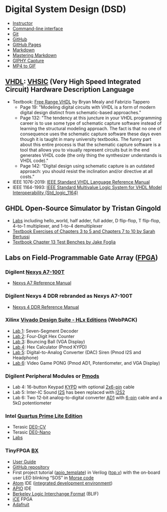 # Digital System Design (DSD)

* [Instructor](https://web.stevens.edu/facultyprofile/?id=2081)
* [Command-line interface](https://en.wikipedia.org/wiki/Command-line_interface)
* [Git](https://en.wikipedia.org/wiki/Git)
* [GitHub](https://en.wikipedia.org/wiki/GitHub)
* [GitHub Pages](https://pages.github.com/)
* [Markdown](https://en.wikipedia.org/wiki/Markdown)
* [Mastering Markdown](https://guides.github.com/features/mastering-markdown/)
* [GIPHY Capture](https://giphy.com/apps/giphycapture)
* [MP4 to GIF](https://www.onlineconverter.com/mp4-to-gif)

## [VHDL](https://en.wikipedia.org/wiki/VHDL): [VHSIC](https://en.wikipedia.org/wiki/VHSIC) (Very High Speed Integrated Circuit) Hardware Description Language

* Textbook: [Free Range VHDL](http://freerangefactory.org/pdf/df344hdh4h8kjfh3500ft2/free_range_vhdl.pdf) 
by Bryan Mealy and Fabrizio Tappero
  * Page 19: "Modeling digital circuits with VHDL is a form of modern digital design distinct from schematic-based approaches."
  * Page 132: "The tendency at this juncture in your VHDL programming career is to use some type of schematic capture software instead of learning the structural modeling approach. The fact is that no one of consequence uses the schematic capture software these days even though it is taught in many university textbooks. The funny part about this entire process is that the schematic capture software is a tool that allows you to visually represent circuits but in the end generates VHDL code (the only thing the synthesizer understands is VHDL code)."
  * Page 142: “Digital design using schematic capture is an outdated approach: you should resist the inclination and/or directive at all costs.”
* IEEE 1076-2019: [IEEE Standard VHDL Language Reference Manual](https://standards.ieee.org/standard/1076-2019.html)
* IEEE 1164-1993: [IEEE Standard Multivalue Logic System for VHDL Model Interoperability (Std_logic_1164)](https://standards.ieee.org/standard/1164-1993.html)

## GHDL Open-Source Simulator by Tristan Gingold

* [Labs](https://github.com/kevinwlu/dsd/tree/master/ghdl) including hello_world, half adder, full adder, D flip-flop, T flip-flop,
4-to-1 multiplexer, and 1-to-4 demultiplexer
* [Textbook Exercises of Chapters 3 to 5 and Chapters 7 to 10 by Sarah Bertussi](https://github.com/sbertussi/CPE-487/tree/master/textbook)
* [Textbook Chapter 13 Test Benches by Jake Foglia](https://github.com/jakefoglia/foglia-DSD/tree/master/GHDL%20Test%20Directory/ch13)

## Labs on Field-Programmable Gate Array ([FPGA](https://en.wikipedia.org/wiki/Field-programmable_gate_array))

### Digilent [Nexys A7-100T](https://store.digilentinc.com/nexys-a7-fpga-trainer-board-recommended-for-ece-curriculum) 

* [Nexys A7 Reference Manual](https://reference.digilentinc.com/reference/programmable-logic/nexys-a7/reference-manual)

### Digilent Nexys 4 DDR rebranded as Nexys A7-100T

* [Nexys 4 DDR Reference Manual](https://reference.digilentinc.com/reference/programmable-logic/nexys-4-ddr/reference-manual)

### Xilinx [Vivado Design Suite - HLx Editions](https://www.xilinx.com/products/design-tools/vivado.html) (WebPACK)

* [Lab 1](https://github.com/kevinwlu/dsd/tree/master/Nexys-A7/Lab-1): Seven-Segment Decoder
* [Lab 2](https://github.com/kevinwlu/dsd/tree/master/Nexys-A7/Lab-2): Four-Digit Hex Counter
* [Lab 3](https://github.com/kevinwlu/dsd/tree/master/Nexys-A7/Lab-3): Bouncing Ball (VGA Display)
* [Lab 4](https://github.com/kevinwlu/dsd/tree/master/Nexys-A7/Lab-4): Hex Calculator (Pmod KYPD)
* [Lab 5](https://github.com/kevinwlu/dsd/tree/master/Nexys-A7/Lab-5): Digital-to-Analog Converter (DAC) Siren 
(Pmod I2S and Headphone)
* [Lab 6](https://github.com/kevinwlu/dsd/tree/master/Nexys-A7/Lab-6): Video Game PONG (Pmod AD1, Potentiometer, 
and VGA Display)

### Digilent Peripheral Modules or [Pmods](https://store.digilentinc.com/pmod-modules-connectors/)

* Lab 4: 16-button Keypad [KYPD](https://store.digilentinc.com/pmod-kypd-16-button-keypad/) with optional [2x6-pin](https://store.digilentinc.com/2x6-pin-pmod-cable/) cable
* Lab 5: Inter-IC Sound [I2S](https://reference.digilentinc.com/reference/pmod/pmodi2s/start) has been replaced with [I2S2](https://store.digilentinc.com/pmod-i2s2-stereo-audio-input-and-output/)
* Lab 6: Two 12-bit analog-to-digital converter [AD1](https://store.digilentinc.com/pmod-ad1-two-12-bit-a-d-inputs/) with [6-pin](https://store.digilentinc.com/pmod-cable-kit-6-pin/) cable and a 5k&Omega; potentiometer

### Intel [Quartus Prime Lite Edition](https://www.intel.com/content/www/us/en/software/programmable/quartus-prime/overview.html)

* Terasic [DE0-CV](https://www.terasic.com.tw/cgi-bin/page/archive.pl?Language=English&CategoryNo=163&No=921)
* Terasic [DE0-Nano](http://www.terasic.com.tw/cgi-bin/page/archive.pl?Language=English&No=593) 
* [Labs](https://github.com/kevinwlu/dsd/tree/master/DE0-CV)

### TinyFPGA [BX](https://www.crowdsupply.com/tinyfpga/tinyfpga-ax-bx)

* [User Guide](https://tinyfpga.com/bx/guide.html)
* [GitHub repository](https://github.com/tinyfpga/TinyFPGA-BX)
* First project tutorial ([apio_template](https://github.com/tinyfpga/TinyFPGA-BX/tree/master/apio_template)) in Verilog ([top.v](https://github.com/tinyfpga/TinyFPGA-BX/blob/master/apio_template/top.v)) with the on-board user LED blinking “SOS” in [Morse code](https://en.wikipedia.org/wiki/Morse_code)
* [Atom](https://atom.io) IDE ([integrated development environment](https://en.wikipedia.org/wiki/Integrated_development_environment))
* [APIO](https://github.com/FPGAwars/apio-ide) IDE
* [Berkeley Logic Interchange Format](http://www.cs.columbia.edu/~cs6861/sis/blif/index.html) (BLIF)
* [iCE](https://en.wikipedia.org/wiki/ICE_(FPGA)) FPGA
* [Adafruit](https://www.adafruit.com/product/4038)
